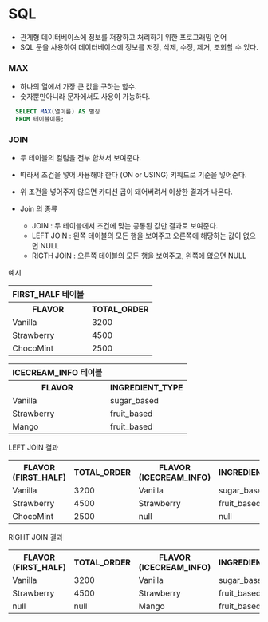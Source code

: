 # SQL
- 관계형 데이터베이스에 정보를 저장하고 처리하기 위한 프로그래밍 언어
- SQL 문을 사용하여 데이터베이스에 정보를 저장, 삭제, 수정, 제거, 조회할 수 있다.







### MAX
- 하나의 열에서 가장 큰 값을 구하는 함수.
- 숫자뿐만아니라 문자에서도 사용이 가능하다.
``` sql
  SELECT MAX(열이름) AS 별칭
  FROM 테이블이름;
```






### JOIN
- 두 테이블의 컬럼을 전부 합쳐서 보여준다.
- 따라서 조건을 넣어 사용해야 한다 (ON or USING) 키워드로 기준을 넣어준다.
- 위 조건을 넣어주지 않으면 카디션 곱이 돼어버려서 이상한 결과가 나온다.


- Join 의 종류
  - JOIN : 두 테이블에서 조건에 맞는 공통된 값만 결과로 보여준다.
  - LEFT JOIN : 왼쪽 테이블의 모든 행을 보여주고 오른쪽에 해당하는 값이 없으면 NULL
  - RIGTH JOIN : 오른쪽 테이블의 모든 행을 보여주고, 왼쪾에 없으면 NULL 

예시
<table>
  <th> FIRST_HALF 테이블 </th>
  <tr>
    <th>FLAVOR</th>
    <th>TOTAL_ORDER</th>
  </tr>
  <tr>
    <td>Vanilla</td>
    <td>3200</td>
  </tr>
  <tr>
    <td>Strawberry</td>
    <td>4500</td>
  </tr>
  <tr>
    <td>ChocoMint</td>
    <td>2500</td>
  </tr>
</table>

<table>
    <th> ICECREAM_INFO 테이블 </th>
  <tr>
    <th>FLAVOR</th>
    <th>INGREDIENT_TYPE</th>
  </tr>
  <tr>
    <td>Vanilla</td>
    <td>sugar_based</td>
  </tr>
  <tr>
    <td>Strawberry</td>
    <td>fruit_based</td>
  </tr>
  <tr>
    <td>Mango</td>
    <td>fruit_based</td>
  </tr>
</table>

LEFT JOIN 결과
<table>
  <tr>
    <th>FLAVOR (FIRST_HALF)</th>
    <th>TOTAL_ORDER</th>
    <th>FLAVOR (ICECREAM_INFO)</th>
    <th>INGREDIENT_TYPE</th>
  </tr>
  <tr>
    <td>Vanilla</td>
    <td>3200</td>
    <td>Vanilla</td>
    <td>sugar_based</td>
  </tr>
  <tr>
    <td>Strawberry</td>
    <td>4500</td>
    <td>Strawberry</td>
    <td>fruit_based</td>
  </tr>
  <tr>
    <td>ChocoMint</td>
    <td>2500</td>
    <td>null</td>
    <td>null</td>
  </tr>
</table>

RIGHT JOIN 결과
<table>
  <tr>
    <th>FLAVOR (FIRST_HALF)</th>
    <th>TOTAL_ORDER</th>
    <th>FLAVOR (ICECREAM_INFO)</th>
    <th>INGREDIENT_TYPE</th>
  </tr>
  <tr>
    <td>Vanilla</td>
    <td>3200</td>
    <td>Vanilla</td>
    <td>sugar_based</td>
  </tr>
  <tr>
    <td>Strawberry</td>
    <td>4500</td>
    <td>Strawberry</td>
    <td>fruit_based</td>
  </tr>
  <tr>
    <td>null</td>
    <td>null</td>
    <td>Mango</td>
    <td>fruit_based</td>
  </tr>
</table>
